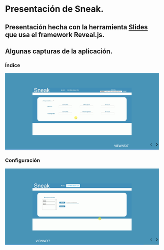 # Presentación de Sneak.
## Presentación hecha con la herramienta [Slides](https://slides.com/) que usa el framework Reveal.js.

## Algunas capturas de la aplicación.

### Índice
![Índice](Imagenes_presentacion/Captura12.PNG)

### Configuración
![Configuración](Imagenes_presentacion/Captura11.PNG)
